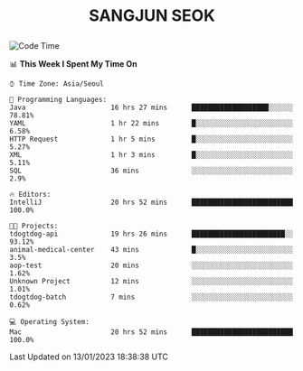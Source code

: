 <h1>
 <p align="center">
   SANGJUN SEOK
 </p>
</h1>

<!--START_SECTION:waka-->
![Code Time](http://img.shields.io/badge/Code%20Time-2%2C157%20hrs%205%20mins-blue)

📊 **This Week I Spent My Time On** 

```text
⌚︎ Time Zone: Asia/Seoul

💬 Programming Languages: 
Java                     16 hrs 27 mins      ███████████████████░░░░░░   78.81% 
YAML                     1 hr 22 mins        █░░░░░░░░░░░░░░░░░░░░░░░░   6.58% 
HTTP Request             1 hr 5 mins         █░░░░░░░░░░░░░░░░░░░░░░░░   5.27% 
XML                      1 hr 3 mins         █░░░░░░░░░░░░░░░░░░░░░░░░   5.11% 
SQL                      36 mins             ░░░░░░░░░░░░░░░░░░░░░░░░░   2.9%

🔥 Editors: 
IntelliJ                 20 hrs 52 mins      █████████████████████████   100.0%

🐱‍💻 Projects: 
tdogtdog-api             19 hrs 26 mins      ███████████████████████░░   93.12% 
animal-medical-center    43 mins             █░░░░░░░░░░░░░░░░░░░░░░░░   3.5% 
aop-test                 20 mins             ░░░░░░░░░░░░░░░░░░░░░░░░░   1.62% 
Unknown Project          12 mins             ░░░░░░░░░░░░░░░░░░░░░░░░░   1.01% 
tdogtdog-batch           7 mins              ░░░░░░░░░░░░░░░░░░░░░░░░░   0.62%

💻 Operating System: 
Mac                      20 hrs 52 mins      █████████████████████████   100.0%

```


 Last Updated on 13/01/2023 18:38:38 UTC
<!--END_SECTION:waka-->
